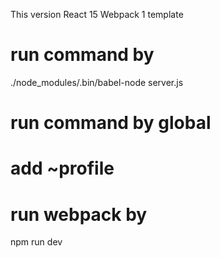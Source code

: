 This version React 15 Webpack 1 template

# run command by 
./node_modules/.bin/babel-node server.js

# run command by global
# add ~profile

# run webpack by 
npm run dev